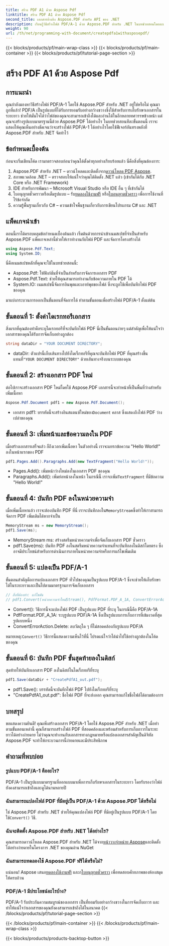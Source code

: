 ```yaml
---
title: สร้าง PDF A1 ด้วย Aspose Pdf
linktitle: สร้าง PDF A1 ด้วย Aspose Pdf
second_title: เอกสารอ้างอิง Aspose.PDF สำหรับ API ของ .NET
description: เรียนรู้วิธีสร้างไฟล์ PDF/A-1 ด้วย Aspose.PDF สำหรับ .NET ในบทช่วยสอนโดยละเอียดนี้ คำแนะนำทีละขั้นตอนพร้อมตัวอย่างโค้ดและคำอธิบาย
weight: 90
url: /th/net/programming-with-document/createpdfa1withasposepdf/
---
```


{{< blocks/products/pf/main-wrap-class >}}
{{< blocks/products/pf/main-container >}}
{{< blocks/products/pf/tutorial-page-section >}}

# สร้าง PDF A1 ด้วย Aspose Pdf

## การแนะนำ

คุณกำลังมองหาวิธีสร้างไฟล์ PDF/A-1 โดยใช้ Aspose.PDF สำหรับ .NET อยู่ใช่หรือไม่ คุณมาถูกที่แล้ว! PDF/A เป็นรูปแบบที่ได้รับการยอมรับอย่างกว้างขวางซึ่งใช้สำหรับการเก็บรักษาเอกสารในระยะยาว ช่วยให้มั่นใจได้ว่าไฟล์ของคุณจะสามารถเข้าถึงได้และอ่านได้ในอีกหลายทศวรรษข้างหน้า แต่คุณจะสร้างรูปแบบมาตรฐานนี้ด้วย Aspose.PDF ได้อย่างไร ในบทช่วยสอนทีละขั้นตอนนี้ เราจะแสดงให้คุณเห็นอย่างชัดเจนว่าจะสร้างไฟล์ PDF/A-1 ได้อย่างไรโดยใช้ฟีเจอร์อันทรงพลังที่ Aspose.PDF สำหรับ .NET จัดทำไว้

## ข้อกำหนดเบื้องต้น

ก่อนจะเริ่มเขียนโค้ด เรามาตรวจสอบก่อนว่าคุณได้ตั้งค่าทุกอย่างเรียบร้อยแล้ว นี่คือสิ่งที่คุณต้องการ:

1.  Aspose.PDF สำหรับ .NET – ดาวน์โหลดและติดตั้งจาก[ดาวน์โหลด PDF Aspose](https://releases.aspose.com/pdf/net/).
2. สภาพแวดล้อม .NET – ตรวจสอบให้แน่ใจว่าคุณได้ติดตั้ง .NET แล้ว (เข้ากันได้กับ .NET Core หรือ .NET Framework)
3. IDE สำหรับการพัฒนา – Microsoft Visual Studio หรือ IDE อื่น ๆ ที่เข้ากันได้
4. ใบอนุญาตชั่วคราวหรือเต็มรูปแบบ – รับ[ทดลองใช้งานฟรี](https://releases.aspose.com/) หรือ[ใบอนุญาตชั่วคราว](https://purchase.aspose.com/temporary-license/) เพื่อการใช้งานที่ไร้ข้อจำกัด
5. ความรู้พื้นฐานเกี่ยวกับ C# – ความเข้าใจพื้นฐานเกี่ยวกับการเขียนโปรแกรม C# และ .NET

## แพ็คเกจนำเข้า

ตอนนี้เราได้ครอบคลุมข้อกำหนดเบื้องต้นแล้ว เริ่มต้นด้วยการนำเข้าเนมสเปซที่จำเป็นสำหรับ Aspose.PDF แพ็คเกจเหล่านี้ช่วยให้เราทำงานกับไฟล์ PDF และจัดการโครงสร้างได้

```csharp
using Aspose.Pdf.Text;
using System.IO;
```

นี่คือเนมสเปซหลักที่คุณจะใช้ในบทช่วยสอนนี้:
- Aspose.Pdf: ให้ฟังก์ชันที่จำเป็นสำหรับการจัดการเอกสาร PDF
- Aspose.Pdf.Text: ช่วยให้คุณสามารถทำงานกับข้อความภายใน PDF ได้
- System.IO: เนมสเปซนี้จัดการอินพุตและเอาท์พุตของไฟล์ ซึ่งจะถูกใช้เพื่อบันทึกไฟล์ PDF ของคุณ

มาแบ่งกระบวนการออกเป็นขั้นตอนที่จัดการได้ ทำตามขั้นตอนเพื่อสร้างไฟล์ PDF/A-1 ตั้งแต่ต้น

## ขั้นตอนที่ 1: ตั้งค่าไดเรกทอรีเอกสาร

สิ่งแรกที่คุณต้องทำคือระบุไดเรกทอรีที่จะบันทึกไฟล์ PDF นี่เป็นขั้นตอนง่ายๆ แต่สำคัญเพื่อให้แน่ใจว่าเอกสารของคุณได้รับการจัดเก็บอย่างถูกต้อง

```csharp
string dataDir = "YOUR DOCUMENT DIRECTORY";
```

- dataDir: ตัวแปรนี้เก็บเส้นทางไปยังไดเร็กทอรีที่คุณจะบันทึกไฟล์ PDF ที่คุณสร้างขึ้น แทนที่`"YOUR DOCUMENT DIRECTORY"` ด้วยเส้นทางจริงบนระบบของคุณ

## ขั้นตอนที่ 2: สร้างเอกสาร PDF ใหม่

ต่อไปเราจะสร้างเอกสาร PDF ใหม่โดยใช้ Aspose.PDF เอกสารนี้จะทำหน้าที่เป็นพื้นที่ว่างสำหรับเพิ่มเนื้อหา

```csharp
Aspose.Pdf.Document pdf1 = new Aspose.Pdf.Document();
```

-  เอกสาร pdf1: บรรทัดนี้จะสร้างอินสแตนซ์ใหม่ของ`Document` คลาส ซึ่งแสดงถึงไฟล์ PDF ว่างเปล่าของคุณ

## ขั้นตอนที่ 3: เพิ่มหน้าและข้อความลงใน PDF

เมื่อสร้างเอกสารเสร็จแล้ว ก็ถึงเวลาเพิ่มเนื้อหา ในตัวอย่างนี้ เราจะแทรกข้อความ "Hello World!" ลงในหน้าแรกของ PDF

```csharp
pdf1.Pages.Add().Paragraphs.Add(new TextFragment("Hello World!"));
```

- Pages.Add(): เพิ่มหน้าว่างใหม่ลงในเอกสาร PDF ของคุณ
-  Paragraphs.Add(): เพิ่มย่อหน้าลงในหน้า ในกรณีนี้ เราจะเพิ่ม`TextFragment` ที่มีข้อความ "Hello World!"

## ขั้นตอนที่ 4: บันทึก PDF ลงในหน่วยความจำ

 เมื่อเพิ่มเนื้อหาแล้ว เราจะต้องบันทึก PDF ที่นี่ เราจะบันทึกลงใน`MemoryStream`ซึ่งทำให้เราสามารถจัดการ PDF เพิ่มเติมได้หากจำเป็น

```csharp
MemoryStream ms = new MemoryStream();
pdf1.Save(ms);
```

- MemoryStream ms: สร้างสตรีมหน่วยความจำเพื่อจัดเก็บเอกสาร PDF ชั่วคราว
- pdf1.Save(ms): บันทึก PDF ลงในสตรีมหน่วยความจำแทนที่จะบันทึกลงในดิสก์โดยตรง ซึ่งอาจมีประโยชน์สำหรับการดำเนินการภายในหน่วยความจำหรือการแก้ไขเพิ่มเติม

## ขั้นตอนที่ 5: แปลงเป็น PDF/A-1

ขั้นตอนสำคัญคือการแปลงเอกสาร PDF ทั่วไปของคุณเป็นรูปแบบ PDF/A-1 ซึ่งจะช่วยให้เก็บรักษาได้ในระยะยาวและเป็นไปตามมาตรฐานการจัดเก็บเอกสาร

```csharp
// สิ่งที่ต้องทำ: แก้ไขมัน
// pdf1.Convert(หน่วยความจำใหม่Stream(), PdfFormat.PDF_A_1A, ConvertErrorAction.Delete);
```

- Convert(): วิธีการนี้จะแปลงไฟล์ PDF เป็นรูปแบบ PDF ที่ระบุ ในกรณีนี้คือ PDF/A-1A
- PdfFormat.PDF_A_1A: ระบุรูปแบบ PDF/A-1A ซึ่งเป็นรูปแบบการเก็บถาวรที่เข้มงวดที่สุดรูปแบบหนึ่ง
- ConvertErrorAction.Delete: ลบวัตถุใด ๆ ที่ไม่สอดคล้องกับรูปแบบ PDF/A

 หมายเหตุ:`Convert()` วิธีการนี้แสดงความเห็นไว้ที่นี่ โปรดแน่ใจว่าได้นำไปใช้อย่างถูกต้องในโค้ดของคุณ

## ขั้นตอนที่ 6: บันทึก PDF ขั้นสุดท้ายลงในดิสก์

สุดท้ายให้บันทึกเอกสาร PDF ลงในดิสก์ในไดเร็กทอรีที่ระบุ

```csharp
pdf1.Save(dataDir + "CreatePdfA1_out.pdf");
```

- pdf1.Save(): บรรทัดนี้จะบันทึกไฟล์ PDF ไปยังไดเร็กทอรีที่ระบุ
- "CreatePdfA1_out.pdf": ชื่อไฟล์ PDF ที่จะส่งออก คุณสามารถแก้ไขชื่อไฟล์ได้ตามต้องการ

## บทสรุป

ขอแสดงความยินดี! คุณเพิ่งสร้างเอกสาร PDF/A-1 โดยใช้ Aspose.PDF สำหรับ .NET เมื่อทำตามขั้นตอนเหล่านี้ คุณก็สามารถสร้างไฟล์ PDF ที่สอดคล้องและพร้อมสำหรับการเก็บถาวรในระยะยาวได้อย่างง่ายดาย ไม่ว่าคุณจะทำงานกับเอกสารทางกฎหมายหรือแปลงเอกสารสำคัญเป็นดิจิทัล Aspose.PDF จะทำให้กระบวนการนี้ง่ายดายและมีประสิทธิภาพ

## คำถามที่พบบ่อย

### รูปแบบ PDF/A-1 คืออะไร?  
PDF/A-1 เป็นรูปแบบมาตรฐานที่ออกแบบมาเพื่อการเก็บรักษาเอกสารในระยะยาว โดยรับรองว่าไฟล์ยังคงสามารถเข้าถึงและดูได้นานหลายปี

### ฉันสามารถแปลงไฟล์ PDF ที่มีอยู่เป็น PDF/A-1 ด้วย Aspose.PDF ได้หรือไม่  
 ใช่ Aspose.PDF สำหรับ .NET ช่วยให้คุณแปลงไฟล์ PDF ที่มีอยู่เป็นรูปแบบ PDF/A-1 โดยใช้`Convert()` วิธี.

### ฉันจะติดตั้ง Aspose.PDF สำหรับ .NET ได้อย่างไร?  
 คุณสามารถดาวน์โหลด Aspose.PDF สำหรับ .NET ได้จาก[หน้าวางจำหน่าย Aspose](https://releases.aspose.com/pdf/net/)และติดตั้งได้อย่างง่ายดายในโครงการ .NET ของคุณผ่าน NuGet

### ฉันสามารถทดลองใช้ Aspose.PDF ฟรีได้หรือไม่?  
 แน่นอน! Aspose เสนอ[ทดลองใช้งานฟรี](https://releases.aspose.com/) และก[ใบอนุญาตชั่วคราว](https://purchase.aspose.com/temporary-license/) เพื่อทดสอบศักยภาพของห้องสมุดให้ครบถ้วน

### PDF/A-1 มีประโยชน์อะไรบ้าง?  
PDF/A-1 รับประกันความสมบูรณ์ของเอกสาร เป็นที่ยอมรับอย่างกว้างขวางในการจัดเก็บถาวร และทำให้แน่ใจว่าเอกสารของคุณยังคงสามารถเข้าถึงได้ในอนาคต
{{< /blocks/products/pf/tutorial-page-section >}}

{{< /blocks/products/pf/main-container >}}
{{< /blocks/products/pf/main-wrap-class >}}

{{< blocks/products/products-backtop-button >}}
